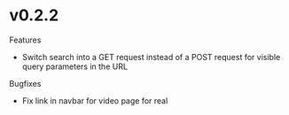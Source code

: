 # v0.2.2

Features

* Switch search into a GET request instead of a POST request for visible query parameters in the URL

Bugfixes

* Fix link in navbar for video page for real
